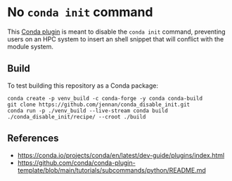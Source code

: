 # No `conda init` command

This [Conda plugin](https://conda.io/projects/conda/en/latest/dev-guide/plugins/index.html) is meant to disable the `conda init` command, preventing users on an HPC system to insert an shell snippet that will conflict with the module system.


## Build

To test building this repository as a Conda package:

```
conda create -p venv_build -c conda-forge -y conda conda-build
git clone https://github.com/jennan/conda_disable_init.git
conda run -p ./venv_build --live-stream conda build ./conda_disable_init/recipe/ --croot ./build
```


## References

- https://conda.io/projects/conda/en/latest/dev-guide/plugins/index.html
- https://github.com/conda/conda-plugin-template/blob/main/tutorials/subcommands/python/README.md


